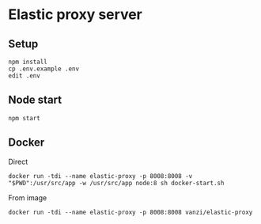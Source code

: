 # Elastic proxy server

## Setup

```
npm install
cp .env.example .env
edit .env
```

## Node start

```
npm start
```

## Docker

Direct

```
docker run -tdi --name elastic-proxy -p 8008:8008 -v "$PWD":/usr/src/app -w /usr/src/app node:8 sh docker-start.sh
```

From image

```
docker run -tdi --name elastic-proxy -p 8008:8008 vanzi/elastic-proxy
```